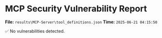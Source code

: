 # MCP Security Vulnerability Report
**File:** `results\MCP-Server\tool_definitions.json`
**Time:** `2025-06-21 04:15:50`

✅ No vulnerabilities detected.